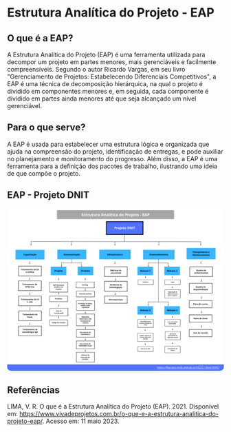 # Estrutura Analítica do Projeto - EAP

## O que é a EAP?
A Estrutura Analítica do Projeto (EAP) é uma ferramenta utilizada para decompor um projeto em partes menores, mais gerenciáveis e facilmente compreensíveis. Segundo o autor Ricardo Vargas, em seu livro "Gerenciamento de Projetos: Estabelecendo Diferenciais Competitivos", a EAP é uma técnica de decomposição hierárquica, na qual o projeto é dividido em componentes menores e, em seguida, cada componente é dividido em partes ainda menores até que seja alcançado um nível gerenciável.

## Para o que serve?
A EAP é usada para estabelecer uma estrutura lógica e organizada que ajuda na compreensão do projeto, identificação de entregas, e pode auxiliar no planejamento e monitoramento do progresso. Além disso, a EAP é uma ferramenta para a definição dos pacotes de trabalho, ilustrando uma ideia de que compõe o projeto.

## EAP - Projeto DNIT

<img src="..\assets\projeto\eap.png" alt="EAP" style="border-radius:2%"/>

## Referências

LIMA, V. R. O que é a Estrutura Analítica do Projeto (EAP). 2021. Disponível em: https://www.vivadeprojetos.com.br/o-que-e-a-estrutura-analitica-do-projeto-eap/. Acesso em: 11 maio 2023.